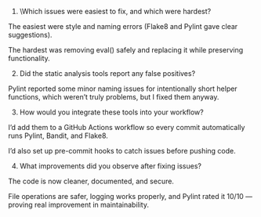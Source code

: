 1. \Which issues were easiest to fix, and which were hardest?

The easiest were style and naming errors (Flake8 and Pylint gave clear suggestions).

The hardest was removing eval() safely and replacing it while preserving functionality.

2. Did the static analysis tools report any false positives?

Pylint reported some minor naming issues for intentionally short helper functions, which weren’t truly problems, but I fixed them anyway.

3. How would you integrate these tools into your workflow?

I’d add them to a GitHub Actions workflow so every commit automatically runs Pylint, Bandit, and Flake8.

I’d also set up pre-commit hooks to catch issues before pushing code.

4. What improvements did you observe after fixing issues?

The code is now cleaner, documented, and secure.

File operations are safer, logging works properly, and Pylint rated it 10/10 — proving real improvement in maintainability.